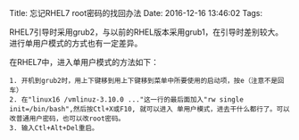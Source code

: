 Title: 忘记RHEL7 root密码的找回办法
Date: 2016-12-16 13:46:02
Tags:


RHEL7引导时采用grub2，与以前的RHEL版本采用grub1，在引导时差别较大。
进行单用户模式的方式也有一定差异。

在RHEL7中，进入单用户模式的方法如下：

    1. 开机到grub2时，用上下键移到用上下键移到菜单中所要使用的启动项，按e（注意不是回车）
    2. 在"linux16 /vmlinuz-3.10.0 ..."这一行的最后面加入"rw single init=/bin/bash",然后按Ctl+X或F10, 就可以进入 单用户模式，进去干什么都行了。可以改普通用户密码，也可以改root密码。
    3. 输入Ctl+Alt+Del重启。
